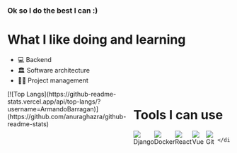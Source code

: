 ### Ok so I do the best I can :)
<h1>What I like doing and learning</h1>
<ul>
  <li>💻 Backend</li>
  <li>🏛 Software architecture</li>
  <li>✍🏼 Project management</li>
</ul>

<div style="display: flex; justify-content: space-between">
  <div>
[![Top Langs](https://github-readme-stats.vercel.app/api/top-langs/?username=ArmandoBarragan)](https://github.com/anuraghazra/github-readme-stats)
  </div>
  <div>
    <h1>Tools I can use</h1>
    <div style="display: flex; justify-content: space-around">
      <div sytle="display: flex; flex-direction: column;"><img src="https://w7.pngwing.com/pngs/10/113/png-transparent-django-web-development-web-framework-python-software-framework-django-text-trademark-logo-thumbnail.png"/> Django</div>
      <div sytle="display: flex; flex-direction: column;"><img src="https://w7.pngwing.com/pngs/219/411/png-transparent-docker-logo-kubernetes-microservices-cloud-computing-dockers-logo-text-logo-cloud-computing-thumbnail.png"/> Docker</div>
      <div sytle="display: flex; flex-direction: column;"><img src="https://w1.pngwing.com/pngs/570/557/png-transparent-react-logo-redux-javascript-vuejs-babel-nodejs-npm-web-application-thumbnail.png"/> React</div>
      <div sytle="display: flex; flex-direction: column;"><img src="https://w7.pngwing.com/pngs/854/555/png-transparent-vue-js-hd-logo-thumbnail.png"/> Vue</div>
      <div sytle="display: flex; flex-direction: column;"><img src="https://w7.pngwing.com/pngs/743/345/png-transparent-bash-git-computer-icons-installation-command-line-interface-github-text-logo-windows-thumbnail.png"/> Git</div>
      
    </div>
  </div>
</div>

<!--
**ArmandoBarragan/ArmandoBarragan** is a ✨ _special_ ✨ repository because its `README.md` (this file) appears on your GitHub profile.

Here are some ideas to get you started:

- 🔭 I’m currently working on ...
- 🌱 I’m currently learning ...
- 👯 I’m looking to collaborate on ...
- 🤔 I’m looking for help with ...
- 💬 Ask me about ...
- 📫 How to reach me: ...
- 😄 Pronouns: ...
- ⚡ Fun fact: ...
-->
